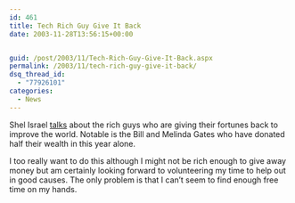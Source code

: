```yaml
---
id: 461
title: Tech Rich Guy Give It Back
date: 2003-11-28T13:56:15+00:00


guid: /post/2003/11/Tech-Rich-Guy-Give-It-Back.aspx
permalink: /2003/11/tech-rich-guy-give-it-back/
dsq_thread_id:
  - "77926101"
categories:
  - News
---
```

<body xmlns="http://www.w3.org/1999/xhtml">
    <div class="Section1">
        <p>
            Shel Israel <a href="http://seems2shel.typepad.com/itseemstome/2003/11/gates_hating_an.html">talks</a> about
            the rich guys who are giving their fortunes back to improve the world. Notable is
            the Bill and Melinda Gates who have donated half their wealth in this year alone.
        </p>
        <p>
            I too really want to do this although I might not be rich enough to give away money
            but am certainly looking forward to volunteering my time to help out in good causes.
            The only problem is that I can&rsquo;t seem to find enough free time on my hands.
        </p>
    </div>
</body>